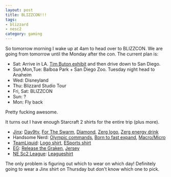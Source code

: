 ```yaml
---
layout: post
title: BLIZZCON!!!
tags:
- blizzard
- nesc2
category: gaming
---
```


So tomorrow morning I wake up at 4am to head over to BLIZZCON. We are going from
tomorrow until the Monday after the con. The current plan is:

- Sat: Arrive in
    LA. [Tim Buton exhibit](http://www.lacma.org/art/exhibition/tim-burton) and
    then drive down to San Diego.
- Sun,Mon,Tue: Balboa Park + San Diego Zoo. Tuesday night head to Anaheim
- Wed: Disneyland
- Thu: Blizzard Studio Tour
- Fri, Sat: BLIZZCON
- Sun: ?
- Mon: Fly back

Pretty fucking awesome.

It turns out I have enough Starcraft 2 shirts for the entire trip (plus more).

- [Jinx](http://www.jinx.com/shop/coll/starcraft/):
  [Day9tv](http://www.jinx.com/p/day9_grunge_premium_tee.html?catid=&cs=1&csd=&preview=1&s=day9),
  [For The Swarm](http://www.jinx.com/p/starcraft_ii_zerg_for_the_swarm_premium_tee.html?catid=&cs=1&csd=&preview=1&s=starcraft),
  [Diamond](http://www.jinx.com/p/starcraft_ii_diamond_league_premium_tee.html?catid=&cs=1&csd=&preview=1&s=starcraft),
  [Zerg logo](http://www.blizzplanet.com/wp-content/uploads/2046p_0c_1b.jpg),
  [Zerg energy drink](http://www.jinx.com/p/starcraft_zerg_rush_t_shirt.html?catid=&cs=1&csd=&preview=1&s=starcraft)
- Handsome Nerd:
  [Olympic commands](http://thehandsomenerd.spreadshirt.com/commands-white-A5182514),
  [Born to fast expand](http://cn1.kaboodle.com/hi/img/c/0/0/ef/7/AAAADJfXO6MAAAAAAO9xQA.png?v=1284260873000),
  [Macro/Micro](http://image.spreadshirt.com/image-server/image/product/15016424/view/1/type/png/width/280/height/280/micro-macro-balance-navy.png)
- [TeamLiquid](http://www.teamliquid.net/store/):
  [Logo shirt](http://www.printfection.com/teamliquid/Team-Liquid-Winged-Horse/_p_4993456),
  [ESports shirt](http://www.printfection.com/teamliquid?productid=6086145&mode=add&items=1&storeid=126038&show_invoptid=2686&show_sideid=11708115&productsideid=&tab=0&show_option_num=1&keywords=&id=357202&level=0&product_location=0&store_page=&ga_event_category=&color1=2686&size1=0&qty1=1&color2=2619&qty2=1&color3=2619&qty3=1&color4=2619&qty4=1&color5=2619&qty5=1)
- [EG](http://www.teamliquid.net/forum/viewmessage.php?topic_id=228314):
  [Release the Graken](http://www.splitreason.com/product/eg/1152),
  [Jersey](http://www.splitreason.com/product/eg/1128)
- [NE Sc2 League](http://www.nesc2league.com/): [Leagueshirt](http://www.nesc2league.com/forum/index.php?topic=92.msg1274#msg1274)

The only problem is figuring out which to wear on which day! Definitely going to
wear a Jinx shirt on Thursday but don't know which one to pick.
